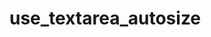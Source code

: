 # use_textarea_autosize

<!-- cmdrun python3 ../extract_doc_comment.py use_textarea_autosize use_textarea_autosize -->
